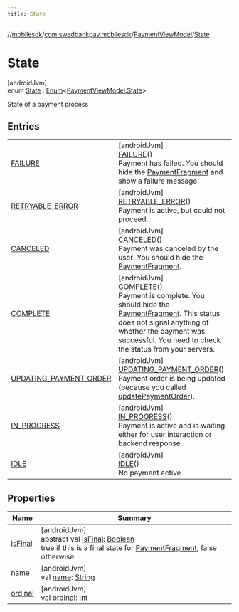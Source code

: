 ```yaml
---
title: State
---
```

//[mobilesdk](../../../../index.html)/[com.swedbankpay.mobilesdk](../../index.html)/[PaymentViewModel](../index.html)/[State](index.html)



# State



[androidJvm]\
enum [State](index.html) : [Enum](https://kotlinlang.org/api/latest/jvm/stdlib/kotlin/-enum/index.html)&lt;[PaymentViewModel.State](index.html)&gt; 

State of a payment process



## Entries


| | |
|---|---|
| [FAILURE](-f-a-i-l-u-r-e/index.html) | [androidJvm]<br>[FAILURE](-f-a-i-l-u-r-e/index.html)()<br>Payment has failed. You should hide the [PaymentFragment](../../-payment-fragment/index.html) and show a failure message. |
| [RETRYABLE_ERROR](-r-e-t-r-y-a-b-l-e_-e-r-r-o-r/index.html) | [androidJvm]<br>[RETRYABLE_ERROR](-r-e-t-r-y-a-b-l-e_-e-r-r-o-r/index.html)()<br>Payment is active, but could not proceed. |
| [CANCELED](-c-a-n-c-e-l-e-d/index.html) | [androidJvm]<br>[CANCELED](-c-a-n-c-e-l-e-d/index.html)()<br>Payment was canceled by the user. You should hide the [PaymentFragment](../../-payment-fragment/index.html). |
| [COMPLETE](-c-o-m-p-l-e-t-e/index.html) | [androidJvm]<br>[COMPLETE](-c-o-m-p-l-e-t-e/index.html)()<br>Payment is complete. You should hide the [PaymentFragment](../../-payment-fragment/index.html). This status does not signal anything of whether the payment was successful. You need to check the status from your servers. |
| [UPDATING_PAYMENT_ORDER](-u-p-d-a-t-i-n-g_-p-a-y-m-e-n-t_-o-r-d-e-r/index.html) | [androidJvm]<br>[UPDATING_PAYMENT_ORDER](-u-p-d-a-t-i-n-g_-p-a-y-m-e-n-t_-o-r-d-e-r/index.html)()<br>Payment order is being updated (because you called [updatePaymentOrder](../update-payment-order.html)). |
| [IN_PROGRESS](-i-n_-p-r-o-g-r-e-s-s/index.html) | [androidJvm]<br>[IN_PROGRESS](-i-n_-p-r-o-g-r-e-s-s/index.html)()<br>Payment is active and is waiting either for user interaction or backend response |
| [IDLE](-i-d-l-e/index.html) | [androidJvm]<br>[IDLE](-i-d-l-e/index.html)()<br>No payment active |


## Properties


| Name | Summary |
|---|---|
| [isFinal](is-final.html) | [androidJvm]<br>abstract val [isFinal](is-final.html): [Boolean](https://kotlinlang.org/api/latest/jvm/stdlib/kotlin/-boolean/index.html)<br>true if this is a final state for [PaymentFragment](../../-payment-fragment/index.html), false otherwise |
| [name](../../-re-order-purchase-indicator/-f-i-r-s-t_-t-i-m-e_-o-r-d-e-r-e-d/index.html#-372974862%2FProperties%2F-1074806346) | [androidJvm]<br>val [name](../../-re-order-purchase-indicator/-f-i-r-s-t_-t-i-m-e_-o-r-d-e-r-e-d/index.html#-372974862%2FProperties%2F-1074806346): [String](https://kotlinlang.org/api/latest/jvm/stdlib/kotlin/-string/index.html) |
| [ordinal](../../-re-order-purchase-indicator/-f-i-r-s-t_-t-i-m-e_-o-r-d-e-r-e-d/index.html#-739389684%2FProperties%2F-1074806346) | [androidJvm]<br>val [ordinal](../../-re-order-purchase-indicator/-f-i-r-s-t_-t-i-m-e_-o-r-d-e-r-e-d/index.html#-739389684%2FProperties%2F-1074806346): [Int](https://kotlinlang.org/api/latest/jvm/stdlib/kotlin/-int/index.html) |

